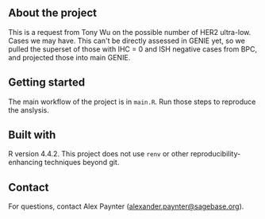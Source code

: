 ## About the project

This is a request from Tony Wu on the possible number of HER2 ultra-low. Cases we may have.  This can't be directly assessed in GENIE yet, so we pulled the superset of those with IHC = 0 and ISH negative cases from BPC, and projected those into main GENIE.

## Getting started

The main workflow of the project is in `main.R`.  Run those steps to reproduce the anslysis.

## Built with

R version 4.4.2.  This project does not use `renv` or other reproducibility-enhancing techniques beyond git.

## Contact

For questions, contact Alex Paynter (alexander.paynter@sagebase.org).

